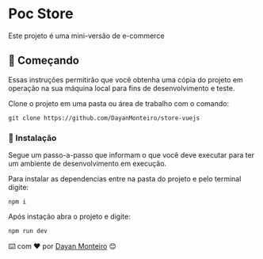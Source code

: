 # Poc Store

Este projeto é uma mini-versão de e-commerce

## 🚀 Começando

Essas instruções permitirão que você obtenha uma cópia do projeto em operação na sua máquina local para fins de desenvolvimento e teste.

Clone o projeto em uma pasta ou área de trabalho com o comando:

```
git clone https://github.com/DayanMonteiro/store-vuejs
```

### 🔧 Instalação

Segue um passo-a-passo que informam o que você deve executar para ter um ambiente de desenvolvimento em execução.

Para instalar as dependencias entre na pasta do projeto e pelo terminal digite:

```
npm i
```

Após instação abra o projeto e digite:

```
npm run dev
```


⌨️ com ❤️ por [Dayan Monteiro](https://github.com/DayanMonteiro) 😊
